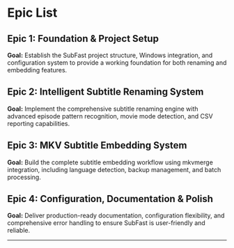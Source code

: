 # Epic List

## Epic 1: Foundation & Project Setup
**Goal:** Establish the SubFast project structure, Windows integration, and configuration system to provide a working foundation for both renaming and embedding features.

## Epic 2: Intelligent Subtitle Renaming System
**Goal:** Implement the comprehensive subtitle renaming engine with advanced episode pattern recognition, movie mode detection, and CSV reporting capabilities.

## Epic 3: MKV Subtitle Embedding System
**Goal:** Build the complete subtitle embedding workflow using mkvmerge integration, including language detection, backup management, and batch processing.

## Epic 4: Configuration, Documentation & Polish
**Goal:** Deliver production-ready documentation, configuration flexibility, and comprehensive error handling to ensure SubFast is user-friendly and reliable.

---
